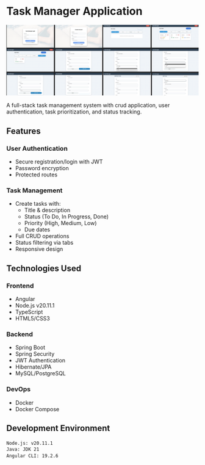 # Task Manager Application


![Task Manager Screenshot](https://raw.githubusercontent.com/Shayanthavi/TaskManager/692ccbe9df5340d7089fe7f37f9e14ddddc100aa/screenshot.png)

A full-stack task management system with crud application, user authentication, task prioritization, and status tracking.

## Features

### User Authentication
- Secure registration/login with JWT
- Password encryption
- Protected routes

### Task Management
- Create tasks with:
  - Title & description
  - Status (To Do, In Progress, Done)
  - Priority (High, Medium, Low)
  - Due dates
- Full CRUD operations
- Status filtering via tabs
- Responsive design

## Technologies Used

### Frontend
- Angular 
- Node.js v20.11.1
- TypeScript
- HTML5/CSS3

### Backend
- Spring Boot
- Spring Security
- JWT Authentication
- Hibernate/JPA
- MySQL/PostgreSQL

### DevOps
- Docker
- Docker Compose

## Development Environment

```bash
Node.js: v20.11.1
Java: JDK 21
Angular CLI: 19.2.6
